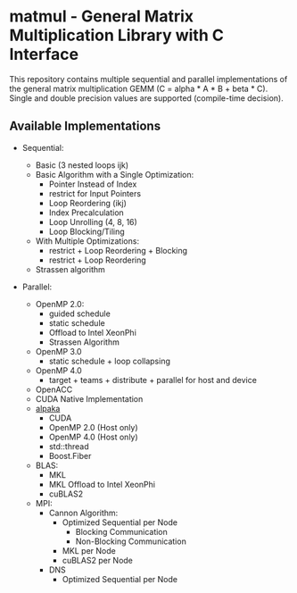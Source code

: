 matmul - General Matrix Multiplication Library with C Interface
===============================================================

This repository contains multiple sequential and parallel implementations of the general matrix multiplication GEMM (C = alpha * A * B + beta * C).
Single and double precision values are supported (compile-time decision).

Available Implementations
-------------------------

* Sequential:
  * Basic (3 nested loops ijk)
  * Basic Algorithm with a Single Optimization:
    * Pointer Instead of Index
    * restrict for Input Pointers
    * Loop Reordering (ikj)
    * Index Precalculation
    * Loop Unrolling (4, 8, 16)
    * Loop Blocking/Tiling
  * With Multiple Optimizations:
    * restrict + Loop Reordering + Blocking
    * restrict + Loop Reordering
  * Strassen algorithm

* Parallel:
  * OpenMP 2.0:
    * guided schedule
    * static schedule
    * Offload to Intel XeonPhi
    * Strassen Algorithm
  * OpenMP 3.0
    * static schedule + loop collapsing
  * OpenMP 4.0
    * target + teams + distribute + parallel for host and device
  * OpenACC
  * CUDA Native Implementation
  * [alpaka](https://github.com/ComputationalRadiationPhysics/alpaka)
    * CUDA
    * OpenMP 2.0 (Host only)
    * OpenMP 4.0 (Host only)
    * std::thread
    * Boost.Fiber
  * BLAS:
    * MKL
    * MKL Offload to Intel XeonPhi
    * cuBLAS2
  * MPI:
    * Cannon Algorithm:
      * Optimized Sequential per Node
        * Blocking Communication
        * Non-Blocking Communication
      * MKL per Node
      * cuBLAS2 per Node
    * DNS
      * Optimized Sequential per Node
